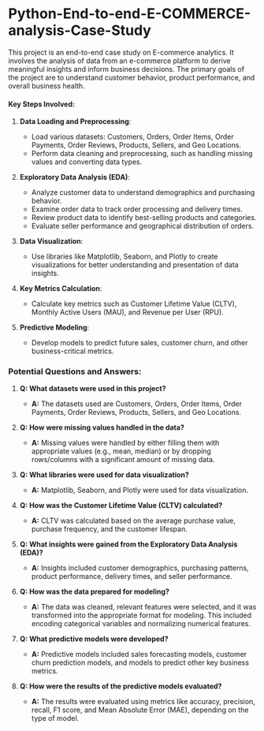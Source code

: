 # Python-End-to-end-E-COMMERCE-analysis-Case-Study

This project is an end-to-end case study on E-commerce analytics. It involves the analysis of data from an e-commerce platform to derive meaningful insights and inform business decisions. The primary goals of the project are to understand customer behavior, product performance, and overall business health.

#### Key Steps Involved:

1. **Data Loading and Preprocessing**:
   - Load various datasets: Customers, Orders, Order Items, Order Payments, Order Reviews, Products, Sellers, and Geo Locations.
   - Perform data cleaning and preprocessing, such as handling missing values and converting data types.

2. **Exploratory Data Analysis (EDA)**:
   - Analyze customer data to understand demographics and purchasing behavior.
   - Examine order data to track order processing and delivery times.
   - Review product data to identify best-selling products and categories.
   - Evaluate seller performance and geographical distribution of orders.

3. **Data Visualization**:
   - Use libraries like Matplotlib, Seaborn, and Plotly to create visualizations for better understanding and presentation of data insights.

4. **Key Metrics Calculation**:
   - Calculate key metrics such as Customer Lifetime Value (CLTV), Monthly Active Users (MAU), and Revenue per User (RPU).

5. **Predictive Modeling**:
   - Develop models to predict future sales, customer churn, and other business-critical metrics.

### Potential Questions and Answers:

1. **Q: What datasets were used in this project?**
   - **A:** The datasets used are Customers, Orders, Order Items, Order Payments, Order Reviews, Products, Sellers, and Geo Locations.

2. **Q: How were missing values handled in the data?**
   - **A:** Missing values were handled by either filling them with appropriate values (e.g., mean, median) or by dropping rows/columns with a significant amount of missing data.

3. **Q: What libraries were used for data visualization?**
   - **A:** Matplotlib, Seaborn, and Plotly were used for data visualization.

4. **Q: How was the Customer Lifetime Value (CLTV) calculated?**
   - **A:** CLTV was calculated based on the average purchase value, purchase frequency, and the customer lifespan.

5. **Q: What insights were gained from the Exploratory Data Analysis (EDA)?**
   - **A:** Insights included customer demographics, purchasing patterns, product performance, delivery times, and seller performance.

6. **Q: How was the data prepared for modeling?**
   - **A:** The data was cleaned, relevant features were selected, and it was transformed into the appropriate format for modeling. This included encoding categorical variables and normalizing numerical features.

7. **Q: What predictive models were developed?**
   - **A:** Predictive models included sales forecasting models, customer churn prediction models, and models to predict other key business metrics.

8. **Q: How were the results of the predictive models evaluated?**
   - **A:** The results were evaluated using metrics like accuracy, precision, recall, F1 score, and Mean Absolute Error (MAE), depending on the type of model.
